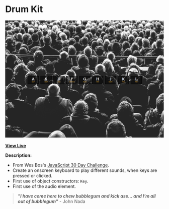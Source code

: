 # Drum Kit

![Drum Kit Screenshot](https://raw.githubusercontent.com/ejmiranda/drum-kit/master/meta/screenshot.png)

**[View Live](https://ejmiranda.github.io/drum-kit/)**

**Description:**
- From Wes Bos's [JavaScript 30 Day Challenge](https://github.com/wesbos/JavaScript30).
- Create an onscreen keyboard to play different sounds, when keys are pressed or clicked.
- First use of object constructors: `Key`. 
- First use of the audio element.

> **_"I have come here to chew bubblegum and kick ass... and I’m all out of bubblegum"_** - John Nada